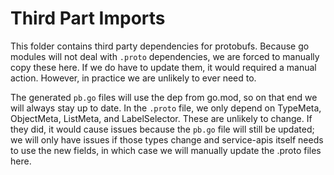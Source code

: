 # Third Part Imports

This folder contains third party dependencies for protobufs. Because go modules will not deal with `.proto` dependencies, we are forced to manually copy these here. If we do have to update them, it would required a manual action. However, in practice we are unlikely to ever need to. 

The generated `pb.go` files will use the dep from go.mod, so on that end we will always stay up to date. In the `.proto` file, we only depend on TypeMeta, ObjectMeta, ListMeta, and LabelSelector. These are unlikely to change. If they did, it would cause issues because the `pb.go` file will still be updated; we will only have issues if those types change and service-apis itself needs to use the new fields, in which case we will manually update the .proto files here.
